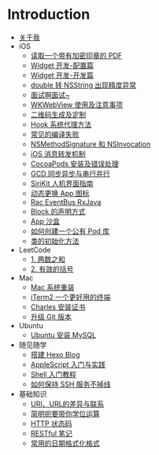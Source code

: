 # Introduction

* [关于我](./me.md)
* iOS
  * [读取一个带有加密印章的 PDF](ios/read-pdf-with-cryptographic-seal.md)
  * [Widget 开发-配置篇](ios/widget-configuration.md)
  * [Widget 开发-开发篇](ios/widget-development.md)
  * [double 转 NSString 出现精度异常](ios/double-to-nsstring.md)
  * [面试啊面试~](ios/interview.md)
  * [WKWebView 使用及注意事项](ios/wkwebview.md)
  * [二维码生成及定制](ios/create-qr-code.md)
  * [Hook 系统代理方法](ios/hook-system-delegate-method.md)
  * [常见的编译失败](ios/build-failed.md)
  * [NSMethodSignature 和 NSInvocation](ios/nsmethodsignature-nsinvocation.md)
  * [iOS 消息转发机制](ios/message-forwarding.md)
  * [CocoaPods 安装及错误处理](ios/cocoapods.md)
  * [GCD 同步异步与串行并行](ios/gcd.md)
  * [SiriKit 人机界面指南](ios/sirikit.md)
  * [动态更换 App 图标](ios/dynamic-icon.md)
  * [Rac EventBus RxJava](ios/rac-eventbus-rxjava.md)
  * [Block 的声明方式](ios/block-statement.md)
  * [App 沙盒](ios/sandbox.md)
  * [如何创建一个公有 Pod 库](ios/create-pod.md)
  * [类的初始化方法](ios/initializer.md)
* LeetCode
  * [1. 两数之和](leetcode/two-sum.md)
  * [2. 有效的括号](leetcode/valid-parentheses.md)
* Mac
  * [Mac 系统重装](mac/reinstall-mac-system.md)
  * [iTerm2 一个更好用的终端](mac/a-better-terminal.md)
  * [Charles 安装证书](mac/install-charles-certificate.md)
  * [升级 Git 版本](mac/update-git-version.md)
* Ubuntu
  * [Ubuntu 安装 MySQL](ubuntu/install-mysql.md)
* 随见随学
  * [搭建 Hexo Blog](meetandlearn/set-up-hexo-blog.md)
  * [AppleScript 入门与实践](meetandlearn/introduction-to-appleScript.md)
  * [Shell 入门教程](meetandlearn/introduction-to-shell.md)
  * [如何保持 SSH 服务不掉线](meetandlearn/keep-alive-ssh.md)
* 基础知识
  * [URI、URL的差异与联系](basicknowledge/uri-url-urn.md)
  * [简明扼要带你学位运算](basicknowledge/bit-operation.md)
  * [HTTP 状态码](basicknowledge/http-status-code.md)
  * [RESTful 笔记](basicknowledge/introduction-to-restful.md)
  * [常用的日期格式化格式](basicknowledge/date-formatter.md)
